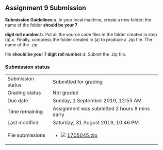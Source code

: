 <h2>Assignment 9 Submission</h2><b>Submission Guidelines:</b>a. In your local machine, create a new folder; the name of the folder <b>should be your 7
digit roll number</b>.b. Put all the source code files in the folder created in step (a).c. Finally, compress the folder created in (a) to produce a .zip file. The name of the .zip
file <b>should be your 7 digit roll number</b>.d. Submit the .zip file.<br />

<h3>Submission status</h3><table>
<tbody><tr>
<td>Submission status</td>
<td>Submitted for grading</td>
</tr>
<tr>
<td>Grading status</td>
<td>Not graded</td>
</tr>
<tr>
<td>Due date</td>
<td>Sunday, 1 September 2019, 12:55 AM</td>
</tr>
<tr>
<td>Time remaining</td>
<td>Assignment was submitted 2 hours 8 mins early</td>
</tr>
<tr>
<td>Last modified</td>
<td>Saturday, 31 August 2019, 10:46 PM</td>
</tr>
<tr>
<td>File submissions</td>
<td><ul><li><img src="..%5C..%5C..%5CJanuary%202018%5CCSE102%5CiGraphics%20Offline%20Submission%20Link%20Assignment%5Cfile%5Carchive.png" /> <a href="file%5C1705045.zip">1705045.zip</a> 
</li></ul>

</td>
</tr>

</tbody>
</table>



